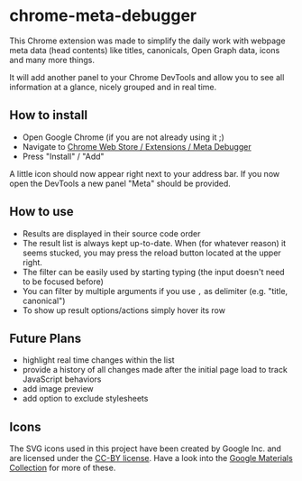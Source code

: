 chrome-meta-debugger
====================

This Chrome extension was made to simplify the daily work with webpage meta data (head contents) like
titles, canonicals, Open Graph data, icons and many more things. 

It will add another panel to your Chrome DevTools and allow you to see all information at a glance, nicely grouped
and in real time.


How to install
--------------

- Open Google Chrome (if you are not already using it ;)
- Navigate to [Chrome Web Store / Extensions / Meta Debugger](https://chrome.google.com/webstore/detail/meta-debugger/jfpdemgdamgplelnlmaecbonkfgfgomp)
- Press "Install" / "Add"

A little icon should now appear right next to your address bar.
If you now open the DevTools a new panel "Meta" should be provided.


How to use
----------

- Results are displayed in their source code order
- The result list is always kept up-to-date. When (for whatever reason) it seems stucked,
  you may press the reload button located at the upper right.
- The filter can be easily used by starting typing (the input doesn't need to be focused before)
- You can filter by multiple arguments if you use `,` as delimiter (e.g. "title, canonical")
- To show up result options/actions simply hover its row


Future Plans
------------

- highlight real time changes within the list
- provide a history of all changes made after the initial page load to track JavaScript behaviors
- add image preview
- add option to exclude stylesheets


Icons
-----

The SVG icons used in this project have been created by Google Inc. and
are licensed under the [CC-BY license](https://creativecommons.org/licenses/by/4.0/).
Have a look into the [Google Materials Collection](https://design.google.com/icons/) for more of these.


